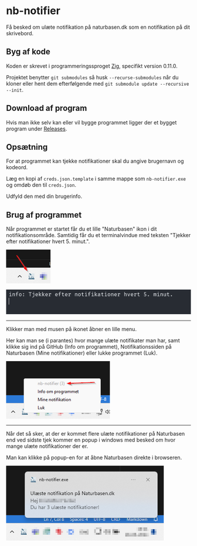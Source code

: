 # nb-notifier
Få besked om ulæte notifikation på naturbasen.dk som en notifikation på dit skrivebord.

## Byg af kode
Koden er skrevet i programmeringssproget [Zig](https://ziglang.org/), specifikt version 0.11.0.

Projektet benytter `git submodules` så husk `--recurse-submodules` når du kloner eller hent dem efterfølgende med `git submodule update --recursive --init`.

## Download af program
Hvis man ikke selv kan eller vil bygge programmet ligger der et bygget program under [Releases](https://github.com/svc-user/nb-notifier/releases).

## Opsætning
For at programmet kan tjekke notifikationer skal du angive brugernavn og kodeord. 

Læg en kopi af `creds.json.template` i samme mappe som `nb-notifier.exe` og omdøb den til `creds.json`. 

Udfyld den med din brugerinfo.

## Brug af programmet
Når programmet er startet får du et lille "Naturbasen" ikon i dit notifikationsområde. Samtidig får du et terminalvindue med teksten "Tjekker efter notifikationer hvert 5. minut.".

![ikon i notifikationsområde](assets/notification-icon.png)

![terminalvindue](assets/terminal-startup.png)

---

Klikker man med musen på ikonet åbner en lille menu. 

Her kan man se (i parantes) hvor mange ulæte notifikater man har, samt klikke sig ind på GitHub (Info om programmet), Notifikationssiden på Naturbasen (Mine notifikationer) eller lukke programmet (Luk).

![programmenu](assets/menu.png)

---

Når det så sker, at der er kommet flere ulæte notifikationer på Naturbasen end ved sidste tjek kommer en popup i windows med besked om hvor mange ulæte notifikationer der er. 

Man kan klikke på popup-en for at åbne Naturbasen direkte i browseren.

![notifikation ved ulæte beskeder](assets/popup.png)
